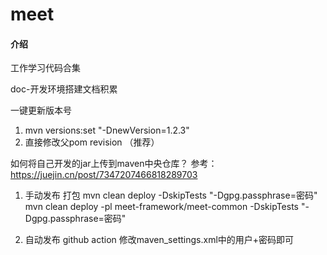 # meet

#### 介绍

工作学习代码合集

doc-开发环境搭建文档积累

一键更新版本号

1. mvn versions:set "-DnewVersion=1.2.3"
2. 直接修改父pom revision （推荐）

如何将自己开发的jar上传到maven中央仓库？ 参考：https://juejin.cn/post/7347207466818289703

1. 手动发布 打包 mvn clean deploy -DskipTests "-Dgpg.passphrase=密码"
   mvn clean deploy -pl meet-framework/meet-common -DskipTests "-Dgpg.passphrase=密码"

2. 自动发布 github action 修改maven_settings.xml中的用户+密码即可
